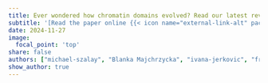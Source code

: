```yaml
---
title: Ever wondered how chromatin domains evolved? Read our latest review!
subtitle: '[Read the paper online {{< icon name="external-link-alt" pack="fas" >}}](https://www.nature.com/articles/s41594-024-01427-y). <br> Congratulations to Michael and all co-authors!'
date: 2024-11-27
image:
  focal_point: 'top'
share: false  
authors: ["michael-szalay", "Blanka Majchrzycka", "ivana-jerkovic", "frederic-bantignies", "giacomo-cavalli", "Daniel M. Ibrahim"]  # slugs of author profiles
show_author: true
---
```


<!--more-->